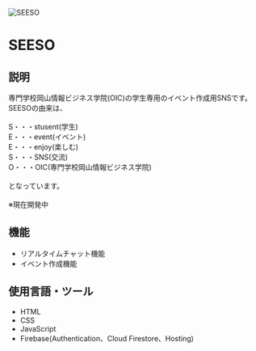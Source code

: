 ![SEESO](https://user-images.githubusercontent.com/72398075/114747049-61196000-9d8b-11eb-9fad-fdbc47220067.png)
# SEESO

## 説明
専門学校岡山情報ビジネス学院(OIC)の学生専用のイベント作成用SNSです。<br>
SEESOの由来は、<br>
<br>
S・・・stusent(学生)<br>
E・・・event(イベント)<br>
E・・・enjoy(楽しむ)<br>
S・・・SNS(交流)<br>
O・・・OIC(専門学校岡山情報ビジネス学院)<br>
<br>
となっています。<br>
<br>
※現在開発中

## 機能
- リアルタイムチャット機能
- イベント作成機能

## 使用言語・ツール
- HTML
- CSS
- JavaScript
- Firebase(Authentication、Cloud Firestore、Hosting)
